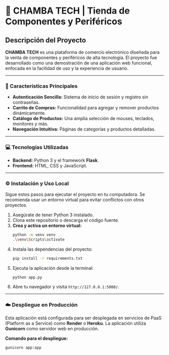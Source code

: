 # 🛒 CHAMBA TECH | Tienda de Componentes y Periféricos

## Descripción del Proyecto

**CHAMBA TECH** es una plataforma de comercio electrónico diseñada para la venta de componentes y periféricos de alta tecnología. El proyecto fue desarrollado como una demostración de una aplicación web funcional, enfocada en la facilidad de uso y la experiencia de usuario.

---

### 🚀 Características Principales

* **Autenticación Sencilla:** Sistema de inicio de sesión y registro sin contraseñas.
* **Carrito de Compras:** Funcionalidad para agregar y remover productos dinámicamente.
* **Catálogo de Productos:** Una amplia selección de mouses, teclados, monitores y más.
* **Navegación Intuitiva:** Páginas de categorías y productos detalladas.

---

### 💻 Tecnologías Utilizadas

* **Backend:** Python 3 y el framework **Flask**.
* **Frontend:** HTML, CSS y JavaScript.

---

### ⚙️ Instalación y Uso Local

Sigue estos pasos para ejecutar el proyecto en tu computadora. Se recomienda usar un entorno virtual para evitar conflictos con otros proyectos.

1.  Asegúrate de tener Python 3 instalado.
2.  Clona este repositorio o descarga el código fuente.
3.  **Crea y activa un entorno virtual:**
    ```bash
    python -m venv venv
    .\venv\Scripts\activate
    ```
4.  Instala las dependencias del proyecto:
    ```bash
    pip install -r requirements.txt
    ```
5.  Ejecuta la aplicación desde la terminal:
    ```bash
    python app.py
    ```
6.  Abre tu navegador y visita `http://127.0.0.1:5000/`.

---

### ☁️ Despliegue en Producción

Esta aplicación está configurada para ser desplegada en servicios de PaaS (Platform as a Service) como **Render** o **Heroku**. La aplicación utiliza **Gunicorn** como servidor web en producción.

**Comando para el despliegue:**
```bash
gunicorn app:app
